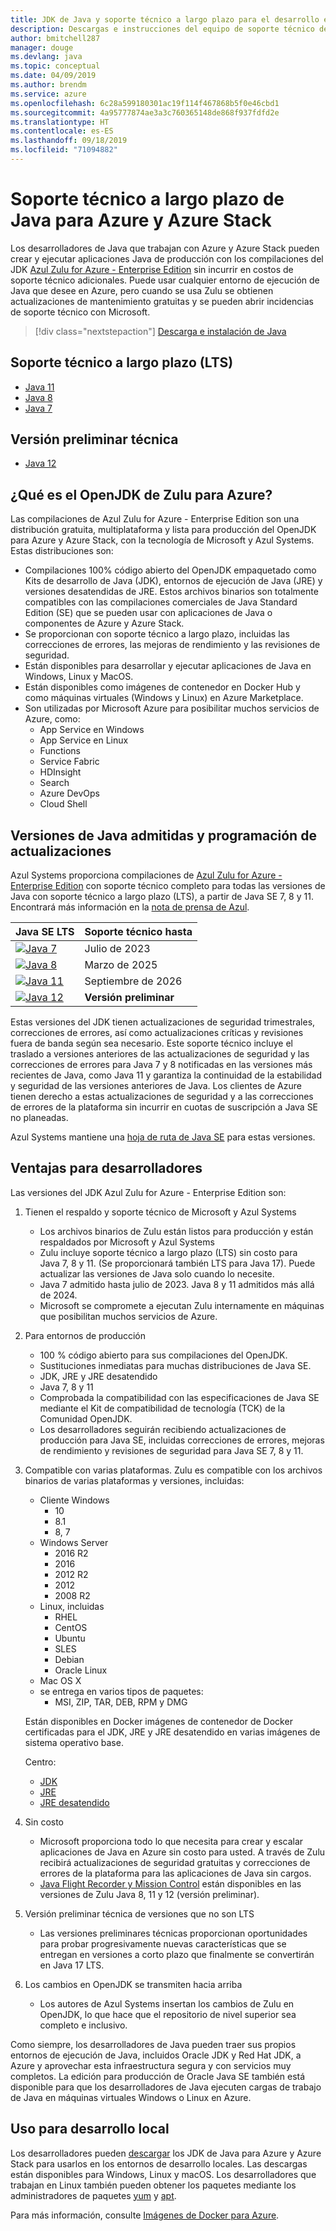 ```yaml
---
title: JDK de Java y soporte técnico a largo plazo para el desarrollo en Azure
description: Descargas e instrucciones del equipo de soporte técnico de Azure para el desarrollo y ejecución de aplicaciones Java.
author: bmitchell287
manager: douge
ms.devlang: java
ms.topic: conceptual
ms.date: 04/09/2019
ms.author: brendm
ms.service: azure
ms.openlocfilehash: 6c28a599180301ac19f114f467868b5f0e46cbd1
ms.sourcegitcommit: 4a95777874ae3a3c760365148de868f937fdfd2e
ms.translationtype: HT
ms.contentlocale: es-ES
ms.lasthandoff: 09/18/2019
ms.locfileid: "71094882"
---
```

# <a name="java-long-term-support-for-azure-and-azure-stack"></a>Soporte técnico a largo plazo de Java para Azure y Azure Stack

Los desarrolladores de Java que trabajan con Azure y Azure Stack pueden crear y ejecutar aplicaciones Java de producción con los compilaciones del JDK [Azul Zulu for Azure - Enterprise Edition](https://www.azul.com/downloads/azure-only/zulu/) sin incurrir en costos de soporte técnico adicionales. Puede usar cualquier entorno de ejecución de Java que desee en Azure, pero cuando se usa Zulu se obtienen actualizaciones de mantenimiento gratuitas y se pueden abrir incidencias de soporte técnico con Microsoft.

> [!div class="nextstepaction"]
> [Descarga e instalación de Java](java-jdk-install.md)

## <a name="long-term-support-lts"></a>Soporte técnico a largo plazo (LTS)

* [Java 11](https://www.azul.com/downloads/azure-only/zulu/#java11)
* [Java 8](https://www.azul.com/downloads/azure-only/zulu/#java8)
* [Java 7](https://www.azul.com/downloads/azure-only/zulu/#java7)

## <a name="technical-preview"></a>Versión preliminar técnica

* [Java 12](https://www.azul.com/downloads/azure-only/zulu/#java12)

## <a name="what-is-the-zulu-openjdk-for-azure"></a>¿Qué es el OpenJDK de Zulu para Azure?

Las compilaciones de Azul Zulu for Azure - Enterprise Edition son una distribución gratuita, multiplataforma y lista para producción del OpenJDK para Azure y Azure Stack, con la tecnología de Microsoft y Azul Systems. Estas distribuciones son:

* Compilaciones 100% código abierto del OpenJDK empaquetado como Kits de desarrollo de Java (JDK), entornos de ejecución de Java (JRE) y versiones desatendidas de JRE. Estos archivos binarios son totalmente compatibles con las compilaciones comerciales de Java Standard Edition (SE) que se pueden usar con aplicaciones de Java o componentes de Azure y Azure Stack.
* Se proporcionan con soporte técnico a largo plazo, incluidas las correcciones de errores, las mejoras de rendimiento y las revisiones de seguridad.
* Están disponibles para desarrollar y ejecutar aplicaciones de Java en Windows, Linux y MacOS.
* Están disponibles como imágenes de contenedor en Docker Hub y como máquinas virtuales (Windows y Linux) en Azure Marketplace.
* Son utilizadas por Microsoft Azure para posibilitar muchos servicios de Azure, como:
  * App Service en Windows
  * App Service en Linux
  * Functions
  * Service Fabric
  * HDInsight
  * Search
  * Azure DevOps
  * Cloud Shell  

## <a name="supported-java-versions-and-update-schedule"></a>Versiones de Java admitidas y programación de actualizaciones

Azul Systems proporciona compilaciones de [Azul Zulu for Azure - Enterprise Edition](https://www.azul.com/downloads/azure-only/zulu/) con soporte técnico completo para todas las versiones de Java con soporte técnico a largo plazo (LTS), a partir de Java SE 7, 8 y 11. Encontrará más información en la [nota de prensa de Azul](https://www.azul.com/press_release/free-java-production-support-for-microsoft-azure-azure-stack).

|Java SE LTS  |Soporte técnico hasta  |
|---------|----------|
|[![Java 7](../media/jdk/java-7.png)](https://www.azul.com/downloads/azure-only/zulu/#java7) |Julio de 2023 |
|[![Java 8](../media/jdk/java-8.png)](https://www.azul.com/downloads/azure-only/zulu/#java8) |Marzo de 2025|
|[![Java 11](../media/jdk/java-11.png)](https://www.azul.com/downloads/azure-only/zulu/#java11) |Septiembre de 2026|
|[![Java 12](../media/jdk/java-12.png)]() |**Versión preliminar**|

Estas versiones del JDK tienen actualizaciones de seguridad trimestrales, correcciones de errores, así como actualizaciones críticas y revisiones fuera de banda según sea necesario.  Este soporte técnico incluye el traslado a versiones anteriores de las actualizaciones de seguridad y las correcciones de errores para Java 7 y 8 notificadas en las versiones más recientes de Java, como Java 11 y garantiza la continuidad de la estabilidad y seguridad de las versiones anteriores de Java.  Los clientes de Azure tienen derecho a estas actualizaciones de seguridad y a las correcciones de errores de la plataforma sin incurrir en cuotas de suscripción a Java SE no planeadas.

Azul Systems mantiene una [hoja de ruta de Java SE](https://www.azul.com/products/azul_support_roadmap/) para estas versiones.

## <a name="benefits-for-developers"></a>Ventajas para desarrolladores

Las versiones del JDK Azul Zulu for Azure - Enterprise Edition son:

1. Tienen el respaldo y soporte técnico de Microsoft y Azul Systems

   * Los archivos binarios de Zulu están listos para producción y están respaldados por Microsoft y Azul Systems
   * Zulu incluye soporte técnico a largo plazo (LTS) sin costo para Java 7, 8 y 11. (Se proporcionará también LTS para Java 17). Puede actualizar las versiones de Java solo cuando lo necesite.
   * Java 7 admitido hasta julio de 2023. Java 8 y 11 admitidos más allá de 2024.
   * Microsoft se compromete a ejecutan Zulu internamente en máquinas que posibilitan muchos servicios de Azure.

2. Para entornos de producción

   * 100 % código abierto para sus compilaciones del OpenJDK.
   * Sustituciones inmediatas para muchas distribuciones de Java SE.
   * JDK, JRE y JRE desatendido
   * Java 7, 8 y 11
   * Comprobada la compatibilidad con las especificaciones de Java SE mediante el Kit de compatibilidad de tecnología (TCK) de la Comunidad OpenJDK.
   * Los desarrolladores seguirán recibiendo actualizaciones de producción para Java SE, incluidas correcciones de errores, mejoras de rendimiento y revisiones de seguridad para Java SE 7, 8 y 11.

3. Compatible con varias plataformas. Zulu es compatible con los archivos binarios de varias plataformas y versiones, incluidas:

   * Cliente Windows
     * 10
     * 8.1
     * 8, 7
   * Windows Server
     * 2016 R2
     * 2016
     * 2012 R2
     * 2012
     * 2008 R2
   * Linux, incluidas
     * RHEL
     * CentOS
     * Ubuntu
     * SLES
     * Debian
     * Oracle Linux
   * Mac OS X
   * se entrega en varios tipos de paquetes:
     * MSI, ZIP, TAR, DEB, RPM y DMG

    Están disponibles en Docker imágenes de contenedor de Docker certificadas para el JDK, JRE y JRE desatendido en varias imágenes de sistema operativo base.

    Centro:

    * [JDK](https://hub.docker.com/_/microsoft-java-jdk)
    * [JRE](https://hub.docker.com/_/microsoft-java-jre)
    * [JRE desatendido](https://hub.docker.com/_/microsoft-java-jre-headless)

4. Sin costo

   * Microsoft proporciona todo lo que necesita para crear y escalar aplicaciones de Java en Azure sin costo para usted. A través de Zulu recibirá actualizaciones de seguridad gratuitas y correcciones de errores de la plataforma para las aplicaciones de Java sin cargos.
   * [Java Flight Recorder y Mission Control](java-jdk-flight-recorder-and-mission-control.md) están disponibles en las versiones de Zulu Java 8, 11 y 12 (versión preliminar).

5. Versión preliminar técnica de versiones que no son LTS

   * Las versiones preliminares técnicas proporcionan oportunidades para probar progresivamente nuevas características que se entregan en versiones a corto plazo que finalmente se convertirán en Java 17 LTS.

6. Los cambios en OpenJDK se transmiten hacia arriba

   * Los autores de Azul Systems insertan los cambios de Zulu en OpenJDK, lo que hace que el repositorio de nivel superior sea completo e inclusivo.

Como siempre, los desarrolladores de Java pueden traer sus propios entornos de ejecución de Java, incluidos Oracle JDK y Red Hat JDK, a Azure y aprovechar esta infraestructura segura y con servicios muy completos. La edición para producción de Oracle Java SE también está disponible para que los desarrolladores de Java ejecuten cargas de trabajo de Java en máquinas virtuales Windows o Linux en Azure.

## <a name="use-for-local-development"></a>Uso para desarrollo local 

Los desarrolladores pueden [descargar](https://www.azul.com/downloads/azure-only/zulu/) los JDK de Java para Azure y Azure Stack para usarlos en los entornos de desarrollo locales. Las descargas están disponibles para Windows, Linux y macOS. Los desarrolladores que trabajan en Linux también pueden obtener los paquetes mediante los administradores de paquetes [yum](https://www.azul.com/downloads/azure-only/zulu/#yum-repo) y [apt](https://www.azul.com/downloads/azure-only/zulu/#apt-repo).

Para más información, consulte [Imágenes de Docker para Azure](java-jdk-docker-images.md).